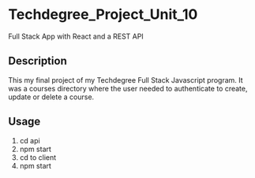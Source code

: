 # Techdegree_Project_Unit_10
Full Stack App with React and a REST API

## Description
This my final project of my Techdegree Full Stack Javascript program.
It was a courses directory where the user needed to authenticate to create, update or delete a course.


## Usage
1. cd api
2. npm start
3. cd to client
4. npm start
